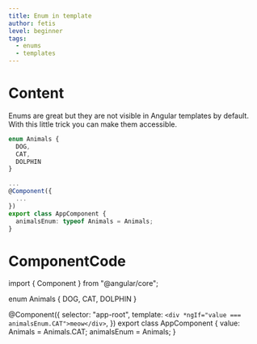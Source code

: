 ```yaml
---
title: Enum in template
author: fetis
level: beginner
tags:
  - enums
  - templates
---
```

# Content
Enums are great but they are not visible in Angular templates by default. 
With this little trick you can make them accessible.

```typescript
enum Animals {
  DOG,
  CAT,
  DOLPHIN
}

...
@Component({
  ...
})
export class AppComponent {
  animalsEnum: typeof Animals = Animals;
}
```

  
# ComponentCode
import { Component } from "@angular/core";

enum Animals {
  DOG,
  CAT,
  DOLPHIN
}

@Component({
  selector: "app-root",
  template: `<div *ngIf="value === animalsEnum.CAT">meow</div>`,
})
export class AppComponent {
  value: Animals = Animals.CAT;
  animalsEnum = Animals;
}
